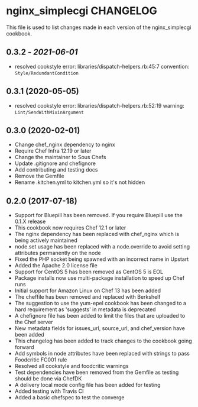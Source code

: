 # nginx_simplecgi CHANGELOG

This file is used to list changes made in each version of the nginx_simplecgi cookbook.

## 0.3.2 - *2021-06-01*

- resolved cookstyle error: libraries/dispatch-helpers.rb:45:7 convention: `Style/RedundantCondition`

## 0.3.1 (2020-05-05)

- resolved cookstyle error: libraries/dispatch-helpers.rb:52:19 warning: `Lint/SendWithMixinArgument`

## 0.3.0 (2020-02-01)

- Change chef_nginx dependency to nginx
- Require Chef Infra 12.19 or later
- Change the maintainer to Sous Chefs
- Update .gitignore and chefignore
- Add contributing and testing docs
- Remove the Gemfile
- Rename .kitchen.yml to kitchen.yml so it's not hidden

## 0.2.0 (2017-07-18)

- Support for Bluepill has been removed. If you require Bluepill use the 0.1.X release
- This cookbook now requires Chef 12.1 or later
- The nginx dependency has been replaced with chef_nginx which is being actively maintained
- node.set usage has been replaced with a node.override to avoid setting attributes permanently on the node
- Fixed the PHP socket being spawned with an incorrect name in Upstart
- Added the Apache 2.0 license file
- Support for CentOS 5 has been removed as CentOS 5 is EOL
- Package installs now use multi-package installation to speed up Chef runs
- Initial support for Amazon Linux on Chef 13 has been added
- The cheffile has been removed and replaced with Berkshelf
- The suggestion to use the yum-epel cookbook has been changed to a hard requirement as 'suggests' in metadata is deprecated
- A chefignore file has been added to limit the files that are uploaded to the Chef server
- New metadata fields for issues_url, source_url, and chef_version have been added
- This changelog has been added to track changes to the cookbook going forward
- Add symbols in node attributes have been replaced with strings to pass Foodcritic FC001 rule
- Resolved all cookstyle and foodcritic warnings
- Test dependencies have been removed from the Gemfile as testing should be done via ChefDK
- A delivery local mode config file has been added for testing
- Added testing with Travis CI
- Added a basic chefspec to test the converge
